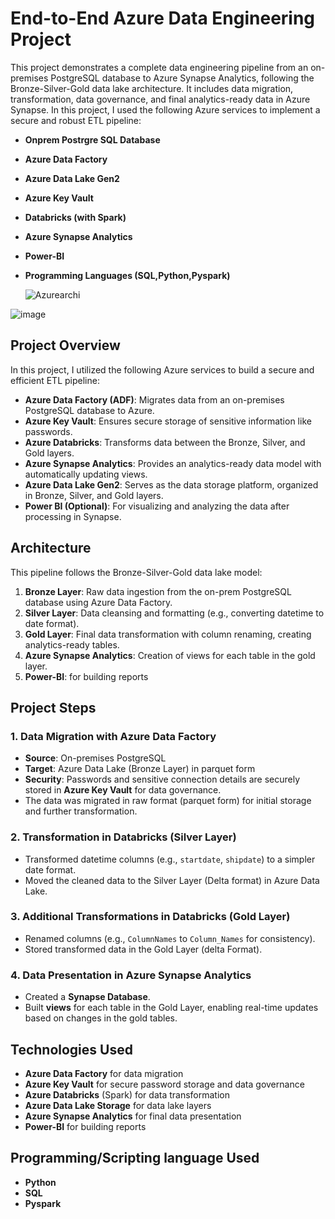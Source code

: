 # End-to-End Azure Data Engineering Project

This project demonstrates a complete data engineering pipeline from an on-premises PostgreSQL database to Azure Synapse Analytics, following the Bronze-Silver-Gold data lake architecture. It includes data migration, transformation, data governance, and final analytics-ready data in Azure Synapse.
In this project, I used the following Azure services to implement a secure and robust ETL pipeline:

- **Onprem Postrgre SQL Database**
- **Azure Data Factory**
- **Azure Data Lake Gen2**
- **Azure Key Vault**
- **Databricks (with Spark)**
- **Azure Synapse Analytics**
- **Power-BI**
- **Programming Languages (SQL,Python,Pyspark)**

  ![Azurearchi](https://github.com/user-attachments/assets/80f0ad47-7ed6-4171-89d6-1ee47f4a518c)

![image](https://github.com/user-attachments/assets/8d3a1156-cc78-44e5-b546-d7403d3c9d70)

## Project Overview
In this project, I utilized the following Azure services to build a secure and efficient ETL pipeline:

- **Azure Data Factory (ADF)**: Migrates data from an on-premises PostgreSQL database to Azure.
- **Azure Key Vault**: Ensures secure storage of sensitive information like passwords.
- **Azure Databricks**: Transforms data between the Bronze, Silver, and Gold layers.
- **Azure Synapse Analytics**: Provides an analytics-ready data model with automatically updating views.
- **Azure Data Lake Gen2**: Serves as the data storage platform, organized in Bronze, Silver, and Gold layers.
- **Power BI (Optional)**: For visualizing and analyzing the data after processing in Synapse.

## Architecture
This pipeline follows the Bronze-Silver-Gold data lake model:
1. **Bronze Layer**: Raw data ingestion from the on-prem PostgreSQL database using Azure Data Factory.
2. **Silver Layer**: Data cleansing and formatting (e.g., converting datetime to date format).
3. **Gold Layer**: Final data transformation with column renaming, creating analytics-ready tables.
4. **Azure Synapse Analytics**: Creation of views for each table in the gold layer.
5.  **Power-BI**: for building reports

## Project Steps

### 1. Data Migration with Azure Data Factory
- **Source**: On-premises PostgreSQL
- **Target**: Azure Data Lake (Bronze Layer) in parquet form
- **Security**: Passwords and sensitive connection details are securely stored in **Azure Key Vault** for data governance.
- The data was migrated in raw format (parquet form) for initial storage and further transformation.

### 2. Transformation in Databricks (Silver Layer)
- Transformed datetime columns (e.g., `startdate`, `shipdate`) to a simpler date format.
- Moved the cleaned data to the Silver Layer (Delta format) in Azure Data Lake.

### 3. Additional Transformations in Databricks (Gold Layer)
- Renamed columns (e.g., `ColumnNames` to `Column_Names` for consistency).
- Stored transformed data in the Gold Layer (delta Format).

### 4. Data Presentation in Azure Synapse Analytics
- Created a **Synapse Database**.
- Built **views** for each table in the Gold Layer, enabling real-time updates based on changes in the gold tables.

## Technologies Used
- **Azure Data Factory** for data migration
- **Azure Key Vault** for secure password storage and data governance
- **Azure Databricks** (Spark) for data transformation
- **Azure Data Lake Storage** for data lake layers
- **Azure Synapse Analytics** for final data presentation
- **Power-BI** for building reports

## Programming/Scripting language Used
- **Python**
- **SQL**
- **Pyspark**

